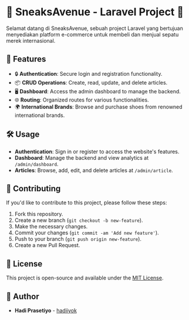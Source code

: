 # 👟 SneaksAvenue - Laravel Project 🚀

Selamat datang di SneaksAvenue, sebuah project Laravel yang bertujuan menyediakan platform e-commerce untuk membeli dan menjual sepatu merek internasional.

🌟 Features
-----------

*   🔒 **Authentication**: Secure login and registration functionality.
*   📦 **CRUD Operations**: Create, read, update, and delete articles.
*   🖥️ **Dashboard**: Access the admin dashboard to manage the backend.
*   🌐 **Routing**: Organized routes for various functionalities.
*   🌍 **International Brands**: Browse and purchase shoes from renowned international brands.

🛠️ Usage
---------

*   **Authentication**: Sign in or register to access the website's features.
*   **Dashboard**: Manage the backend and view analytics at `/admin/dashboard`.
*   **Articles**: Browse, add, edit, and delete articles at `/admin/article`.

## 🤝 Contributing

If you'd like to contribute to this project, please follow these steps:
1. Fork this repository.
2. Create a new branch (`git checkout -b new-feature`).
3. Make the necessary changes.
4. Commit your changes (`git commit -am 'Add new feature'`).
5. Push to your branch (`git push origin new-feature`).
6. Create a new Pull Request.

## 📜 License 
This project is open-source and available under the [MIT License](LICENSE).

## 👤 Author
- **Hadi Prasetiyo** - [hadiiyok](https://github.com/hadiprasetiyo)
